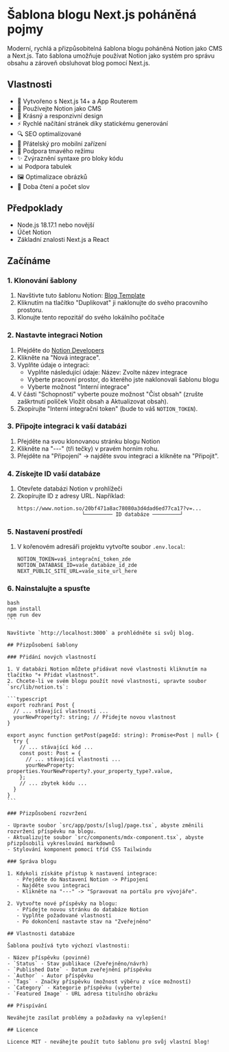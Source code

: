# Šablona blogu Next.js poháněná pojmy

Moderní, rychlá a přizpůsobitelná šablona blogu poháněná Notion jako CMS a Next.js. Tato šablona umožňuje používat Notion jako systém pro správu obsahu a zároveň obsluhovat blog pomocí Next.js.

## Vlastnosti

- 🚀 Vytvořeno s Next.js 14+ a App Routerem
- 📝 Používejte Notion jako CMS
- 🎨 Krásný a responzivní design
- ⚡ Rychlé načítání stránek díky statickému generování
- 🔍 SEO optimalizované
- 📱 Přátelský pro mobilní zařízení
- 🌙 Podpora tmavého režimu
- ✨ Zvýraznění syntaxe pro bloky kódu
- 📊 Podpora tabulek
- 🖼️ Optimalizace obrázků
- 📅 Doba čtení a počet slov

## Předpoklady

- Node.js 18.17.1 nebo novější
- Účet Notion
- Základní znalosti Next.js a React

## Začínáme

### 1. Klonování šablony

1. Navštivte tuto šablonu Notion: [Blog Template](https://exclusive-gatsby-850.notion.site/20a186dad999800dbb94f239f907215d?v=20a186dad99980228480000c8707478c&source=github)
2. Kliknutím na tlačítko "Duplikovat" ji naklonujte do svého pracovního prostoru.
3. Klonujte tento repozitář do svého lokálního počítače

### 2. Nastavte integraci Notion

1. Přejděte do [Notion Developers](https://www.notion.so/my-integrations)
2. Klikněte na "Nová integrace".
3. Vyplňte údaje o integraci:
   - Vyplňte následující údaje: Název: Zvolte název integrace
   - Vyberte pracovní prostor, do kterého jste naklonovali šablonu blogu
   - Vyberte možnost "Interní integrace"
4. V části "Schopnosti" vyberte pouze možnost "Číst obsah" (zrušte zaškrtnutí políček Vložit obsah a Aktualizovat obsah).
5. Zkopírujte "Interní integrační token" (bude to váš `NOTION_TOKEN`).

### 3. Připojte integraci k vaší databázi

1. Přejděte na svou klonovanou stránku blogu Notion
2. Klikněte na "---" (tři tečky) v pravém horním rohu.
3. Přejděte na "Připojení" -> najděte svou integraci a klikněte na "Připojit".

### 4. Získejte ID vaší databáze

1. Otevřete databázi Notion v prohlížeči
2. Zkopírujte ID z adresy URL. Například:
   ```
   https://www.notion.so/20bf471a8ac78080a3d4dad6ed77ca17?v=...
                        └───────── ID databáze ─────────┘
   ```

### 5. Nastavení prostředí

1. V kořenovém adresáři projektu vytvořte soubor `.env.local`:
   ```env
   NOTION_TOKEN=vaš_integrační_token_zde
   NOTION_DATABASE_ID=vaše_databáze_id_zde
   NEXT_PUBLIC_SITE_URL=vaše_site_url_here
   ```

### 6. Nainstalujte a spusťte

````
bash
npm install
npm run dev
```

Navštivte `http://localhost:3000` a prohlédněte si svůj blog.

## Přizpůsobení šablony

### Přidání nových vlastností

1. V databázi Notion můžete přidávat nové vlastnosti kliknutím na tlačítko "+ Přidat vlastnost".
2. Chcete-li ve svém blogu použít nové vlastnosti, upravte soubor `src/lib/notion.ts`:

```typescript
export rozhraní Post {
  // ... stávající vlastnosti ...
  yourNewProperty?: string; // Přidejte novou vlastnost
}

export async function getPost(pageId: string): Promise<Post | null> {
  try {
    // ... stávající kód ...
    const post: Post = {
      // ... stávající vlastnosti ...
      yourNewProperty: properties.YourNewProperty?.your_property_type?.value,
    };
    // ... zbytek kódu ...
  }
}
```

### Přizpůsobení rozvržení

- Upravte soubor `src/app/posts/[slug]/page.tsx`, abyste změnili rozvržení příspěvku na blogu.
- Aktualizujte soubor `src/components/mdx-component.tsx`, abyste přizpůsobili vykreslování markdownů
- Stylování komponent pomocí tříd CSS Tailwindu

### Správa blogu

1. Kdykoli získáte přístup k nastavení integrace:
   - Přejděte do Nastavení Notion -> Připojení
   - Najděte svou integraci
   - Klikněte na "---" -> "Spravovat na portálu pro vývojáře".

2. Vytvořte nové příspěvky na blogu:
   - Přidejte novou stránku do databáze Notion
   - Vyplňte požadované vlastnosti
   - Po dokončení nastavte stav na "Zveřejněno"

## Vlastnosti databáze

Šablona používá tyto výchozí vlastnosti:

- Název příspěvku (povinné)
- `Status` - Stav publikace (Zveřejněno/návrh)
- `Published Date` - Datum zveřejnění příspěvku
- `Author` - Autor příspěvku
- `Tags` - Značky příspěvku (možnost výběru z více možností)
- `Category` - Kategorie příspěvku (vyberte)
- `Featured Image` - URL adresa titulního obrázku

## Přispívání

Neváhejte zasílat problémy a požadavky na vylepšení!

## Licence

Licence MIT - neváhejte použít tuto šablonu pro svůj vlastní blog!